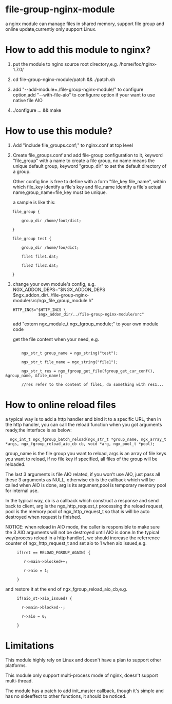 # file-group-nginx-module
a nginx module can manage files in shared memory, support file group and online update,currently only support Linux.

# How to add this module to nginx?
1. put the module to nginx source root directory,e.g. /home/foo/nginx-1.7.0/

2. cd file-group-nginx-module/patch && ./patch.sh 

3. add "--add-module=./file-group-nginx-module/" to configure option,add "--with-file-aio" to configurre option if your want to use native file AIO

4. ./configure ... && make

# How to use this module?
1. Add "include file_groups.conf;" to nginx.conf at top level

2. Create file_groups.conf and add file-group configuration to it, keyword "file_group" with a name to create a file group,
   no name means the unique default group, keyword "group_dir" to set the default directory of a group.

   Other config line is free to define with a form "file_key file_name", within which file_key identify a file's key and file_name identify a file's 
   actual name,group_name+file_key must be unique. 
   
   a sample is like this:
```
   file_group {
   
       group_dir /home/foot/dict;
       
   }

   file_group test {
   
       group_dir /home/foo/dict;
       
       file1 file1.dat;
       
       file2 file2.dat;
       
   }
```   
3. change your own module's config, e.g. 
       NGX_ADDON_DEPS="$NGX_ADDON_DEPS \
                       $ngx_addon_dir/../file-group-nginx-module/src/ngx_file_group_module.h"

       HTTP_INCS="$HTTP_INCS \
                  $ngx_addon_dir/../file-group-nginx-module/src" 


   add "extern ngx_module_t ngx_fgroup_module;" to your own module code
   
   get the file content when your need, e.g.
```
   
       ngx_str_t group_name = ngx_string("test");
       
       ngx_str_t file_name = ngx_string("file1");
       
       ngx_str_t res = ngx_fgroup_get_file(fgroup_get_cur_conf(), &group_name, &file_name);
       
       //res refer to the content of file1, do something with res1... 
```       

# How to online reload files
  a typical way is to add a http handler and bind it to a specific URL, then in the http handler,
  you can call the reload function when you got arguments ready,the interface is as below:
```       
  ngx_int_t ngx_fgroup_batch_reload(ngx_str_t *group_name, ngx_array_t *args, ngx_fgroup_reload_aio_cb cb, void *arg, ngx_pool_t *pool);
```  
  group_name is the file group you want to reload, args is an array of file keys you want to reload, if no file key if specified, all files of the group will be reloaded.
  
  The last 3 arguments is file AIO related, if you won't use AIO, just pass all these 3 arguments as NULL, otherwise cb is the callback 
  which will be called when AIO is done, arg is its argument,pool is temporary memory pool for internal use.
  
  In the typical way, cb is a callback which construct a response and send back to client, arg is the ngx_http_request_t processing the reload request, pool is the memory pool 
  of ngx_http_request_t so that is will be auto destroyed when request is finished.
  
  
  NOTICE:
  when reload in AIO mode, the caller is responsible to make sure the 3 AIO arguments will not be destroyed until AIO is done.In the typical way(process reload in a http handler), we should increase the referrence counter of ngx_http_request_t and set aio to 1 when aio issued,e.g.   
```  
     if(ret == RELOAD_FGROUP_AGAIN) {
     
        r->main->blocked++;
        
        r->aio = 1;
        
     }
```     
  and restore it at the end of ngx_fgroup_reload_aio_cb,e.g.
``` 
     if(aio_st->aio_issued) {
     
       r->main->blocked--;
       
       r->aio = 0;
       
     } 
```     

# Limitations
  This module highly rely on Linux and doesn't have a plan to support other platforms.
  
  This module only support multi-process mode of nginx, doesn't support multi-thread.
  
  The module has a patch to add init_master callback, though it's simple and has no sideeffect to other functions,
  it should be noticed.
  
